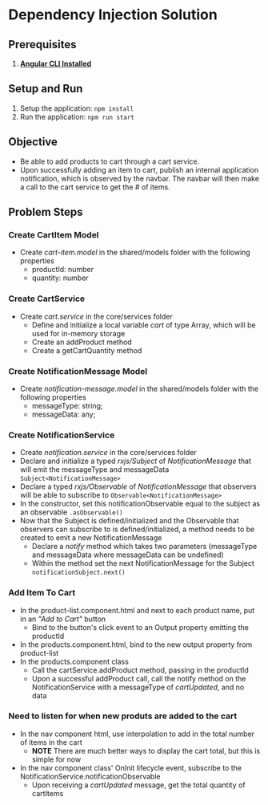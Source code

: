 # Dependency Injection Solution

## Prerequisites
1. **[Angular CLI Installed](https://github.com/angular/angular-cli#installation)**

## Setup and Run	
1. Setup the application: `npm install`
1. Run the application: `npm run start`

## Objective
  * Be able to add products to cart through a cart service. 
  * Upon successfully adding an item to cart, publish an internal application notification, which is observed by the navbar. The navbar will then make a call to the cart service to get the # of items.

## Problem Steps
### Create CartItem Model
  * Create _cart-item.model_ in the shared/models folder with the following properties
    * productId: number
    * quantity: number
### Create CartService
  * Create _cart.service_ in the core/services folder
	* Define and initialize a local variable _cart_ of type Array<CartItem>, which will be used for in-memory storage
	* Create an addProduct method
	* Create a getCartQuantity method
### Create NotificationMessage Model
  * Create _notification-message.model_ in the shared/models folder with the following properties
    * messageType: string;
    * messageData: any;
### Create NotificationService
  * Create _notification.service_ in the core/services folder
  * Declare and initialize a typed _rxjs/Subject_ of _NotificationMessage_ that will emit the messageType and messageData `Subject<NotificationMessage>`
  * Declare a typed _rxjs/Observable_ of _NotificationMessage_ that observers will be able to subscribe to `Observable<NotificationMessage>`
  * In the constructor, set this notificationObservable equal to the subject as an observable `.asObservable()`
  * Now that the Subject is defined/initialized and the Observable that observers can subscribe to is defined/initialized, a method needs to be created to emit a new NotificationMessage 
    * Declare a _notify_ method which takes two parameters (messageType and messageData where messageData can be undefined)
    * Within the method set the next NotificationMessage for the Subject `notificationSubject.next()`
### Add Item To Cart
  * In the product-list.component.html and next to each product name, put in an _"Add to Cart"_ button
    * Bind to the button's click event to an Output property emitting the productId
  * In the products.component.html, bind to the new output property from product-list
  * In the products.component class
    * Call the cartService.addProduct method, passing in the productId
    * Upon a successful addProduct call, call the notify method on the NotificationService with a messageType of _cartUpdated_, and no data 
### Need to listen for when new produts are added to the cart
  * In the nav component html, use interpolation to add in the total number of items in the cart
    * **NOTE** There are much better ways to display the cart total, but this is simple for now
  * In the nav component class' OnInit lifecycle event, subscribe to the NotificationService.notificationObservable
    * Upon receiving a _cartUpdated_ message, get the total quantity of cartItems
